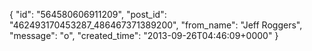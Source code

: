  {
   "id": "564580606911209",
   "post_id": "462493170453287_486467371389200",
   "from_name": "Jeff Roggers",
   "message": "o",
   "created_time": "2013-09-26T04:46:09+0000"
 }
